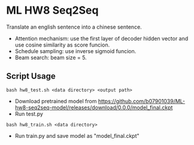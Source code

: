 # ML HW8 Seq2Seq
Translate an english sentence into a chinese sentence.  
* Attention mechanism: use the first layer of decoder hidden vector and use cosine similarity as score funcion.  
* Schedule sampling: use inverse sigmoid funcion.  
* Beam search: beam size = 5.  
## Script Usage  
```
bash hw8_test.sh <data directory> <output path>
```
* Download pretrained model from https://github.com/b07901039/ML-hw8-seq2seq-model/releases/download/0.0.0/model_final.ckpt
* Run test.py  
```
bash hw8_train.sh <data directory>
```
* Run train.py and save model as "model_final.ckpt"  
